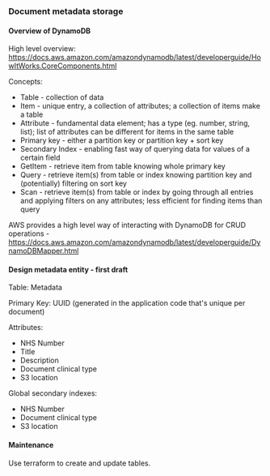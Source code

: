 ### Document metadata storage

#### Overview of DynamoDB

High level overview: https://docs.aws.amazon.com/amazondynamodb/latest/developerguide/HowItWorks.CoreComponents.html

Concepts:
* Table - collection of data
* Item - unique entry, a collection of attributes; a collection of items make a table
* Attribute - fundamental data element; has a type (eg. number, string, list); list of attributes can be different for items in the same table
* Primary key - either a partition key or partition key + sort key
* Secondary Index - enabling fast way of querying data for values of a certain field
* GetItem - retrieve item from table knowing whole primary key
* Query - retrieve item(s) from table or index knowing partition key and (potentially) filtering on sort key
* Scan - retrieve item(s) from table or index by going through all entries and applying filters on any attributes; less efficient for finding items than query

AWS provides a high level way of interacting with DynamoDB for CRUD operations - https://docs.aws.amazon.com/amazondynamodb/latest/developerguide/DynamoDBMapper.html 

#### Design metadata entity - first draft

Table: Metadata

Primary Key: UUID (generated in the application code that's unique per document)

Attributes: 
* NHS Number
* Title
* Description 
* Document clinical type
* S3 location

Global secondary indexes:
* NHS Number 
* Document clinical type
* S3 location

#### Maintenance

Use terraform to create and update tables. 
   